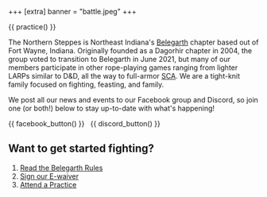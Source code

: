 +++
[extra]
banner = "battle.jpeg"
+++

{{ practice() }}

The Northern Steppes is Northeast Indiana's [Belegarth](https://www.belegarth.com/) chapter based out of Fort Wayne, Indiana. Originally founded as a Dagorhir chapter in 2004, the group voted to transition to Belegarth in June 2021, but many of our members participate in other rope-playing games ranging from lighter LARPs similar to D&D, all the way to full-armor [SCA](https://www.sca.org/). We are a tight-knit family focused on fighting, feasting, and family.

We post all our news and events to our Facebook group and Discord, so join one (or both!) below to stay up-to-date with what's happening!

{{ facebook_button() }}
&nbsp;
{{ discord_button() }}

## Want to get started fighting? 

1. [Read the Belegarth Rules](https://www.belegarth.com/getting-started/rules/)
2. [Sign our E-waiver](https://docs.google.com/forms/d/e/1FAIpQLSf-AJHKh700hk1_VfvkvwKweod-ngWRfg2FHmFJNmy3kcTnnw/viewform)
3. [Attend a Practice](@/practice.md)

<!--
{% photo(url="2017-group-photo.jpg") %}
The Northern Steppes at War! 2017, photo credit [Silverleaf Photography](https://www.instagram.com/silverleaf_photos/)
{% end %}
-->